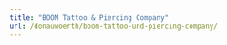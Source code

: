 ```yaml
---
title: "BOOM Tattoo & Piercing Company"
url: /donauwoerth/boom-tattoo-und-piercing-company/
---
```

